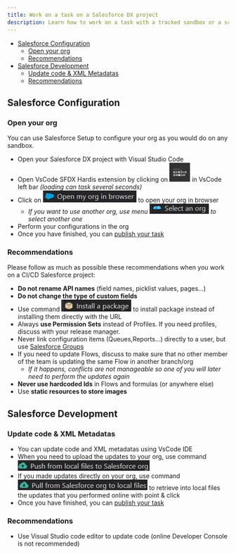 ```yaml
---
title: Work on a task on a Salesforce DX project
description: Learn how to work on a task with a tracked sandbox or a scratch org
---
```

<!-- markdownlint-disable MD013 -->

- [Salesforce Configuration](#salesforce-configuration)
  - [Open your org](#open-your-org)
  - [Recommendations](#recommendations)
- [Salesforce Development](#salesforce-development)
  - [Update code & XML Metadatas](#update-code--xml-metadatas)
  - [Recommendations](#recommendations)

## Salesforce Configuration

### Open your org

You can use Salesforce Setup to configure your org as you would do on any sandbox.

- Open your Salesforce DX project with Visual Studio Code
- Open VsCode SFDX Hardis extension by clicking on ![Hardis Group button](assets/images/hardis-button.jpg) in VsCode left bar _(loading can task several seconds)_
- Click on ![Open current org button](assets/images/btn-open-org.jpg) to open your org in browser
  - _If you want to use another org, use menu ![Select org button](assets/images/btn-select-org.jpg) to select another one_
- Perform your configurations in the org
- Once you have finished, you can [publish your task](salesforce-ci-cd-publish-task.md)

### Recommendations

Please follow as much as possible these recommendations when you work on a CI/CD Salesforce project:

- **Do not rename API names** (field names, picklist values, pages...)
- **Do not change the type of custom fields**
- Use command ![Install package button](assets/images/btn-install-package.jpg) to install package instead of installing them directly with the URL
- Always **use Permission Sets** instead of Profiles. If you need profiles, discuss with your release manager.
- Never link configuration items (Queues,Reports...) directly to a user, but use [Salesforce Groups](https://help.salesforce.com/s/articleView?language=en_US&id=sf.user_groups.htm&type=5) 
- If you need to update Flows, discuss to make sure that no other member of the team is updating the same Flow in another branch/org
  - _If it happens, conflicts are not manageable so one of you will later need to perform the updates again_
- **Never use hardcoded Ids** in Flows and formulas (or anywhere else)
- Use **static resources to store images**

## Salesforce Development

### Update code & XML Metadatas

- You can update code and XML metadatas using VsCode IDE
- When you need to upload the updates to your org, use command ![Push to org button](assets/images/btn-push-to-org.jpg)
- If you made updates directly on your org, use command ![Pull from org button](assets/images/btn-pull-from-org.jpg) to retrieve into local files the updates that you performed online with point & click
- Once you have finished, you can [publish your task](salesforce-ci-cd-publish-task.md)

### Recommendations

- Use Visual Studio code editor to update code (online Developer Console is not recommended)
